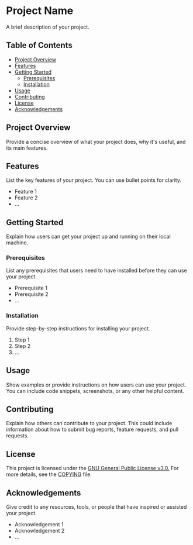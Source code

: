 # Project Name

A brief description of your project.

## Table of Contents

- [Project Overview](#project-overview)
- [Features](#features)
- [Getting Started](#getting-started)
  - [Prerequisites](#prerequisites)
  - [Installation](#installation)
- [Usage](#usage)
- [Contributing](#contributing)
- [License](#license)
- [Acknowledgements](#acknowledgements)

## Project Overview

Provide a concise overview of what your project does, why it's useful, and its main features.

## Features

List the key features of your project. You can use bullet points for clarity.

- Feature 1
- Feature 2
- ...

## Getting Started

Explain how users can get your project up and running on their local machine.

### Prerequisites

List any prerequisites that users need to have installed before they can use your project.

- Prerequisite 1
- Prerequisite 2
- ...

### Installation

Provide step-by-step instructions for installing your project.

1. Step 1
2. Step 2
3. ...

## Usage

Show examples or provide instructions on how users can use your project. You can include code snippets, screenshots, or any other helpful content.

## Contributing

Explain how others can contribute to your project. This could include information about how to submit bug reports, feature requests, and pull requests.

## License

This project is licensed under the [GNU General Public License v3.0.](https://www.gnu.org/licenses/gpl-3.0.en.html) For more details, see the [COPYING](https://github.com/themightypillow/ebike-compare/blob/main/COPYING) file.

## Acknowledgements

Give credit to any resources, tools, or people that have inspired or assisted your project.

- Acknowledgement 1
- Acknowledgement 2
- ...